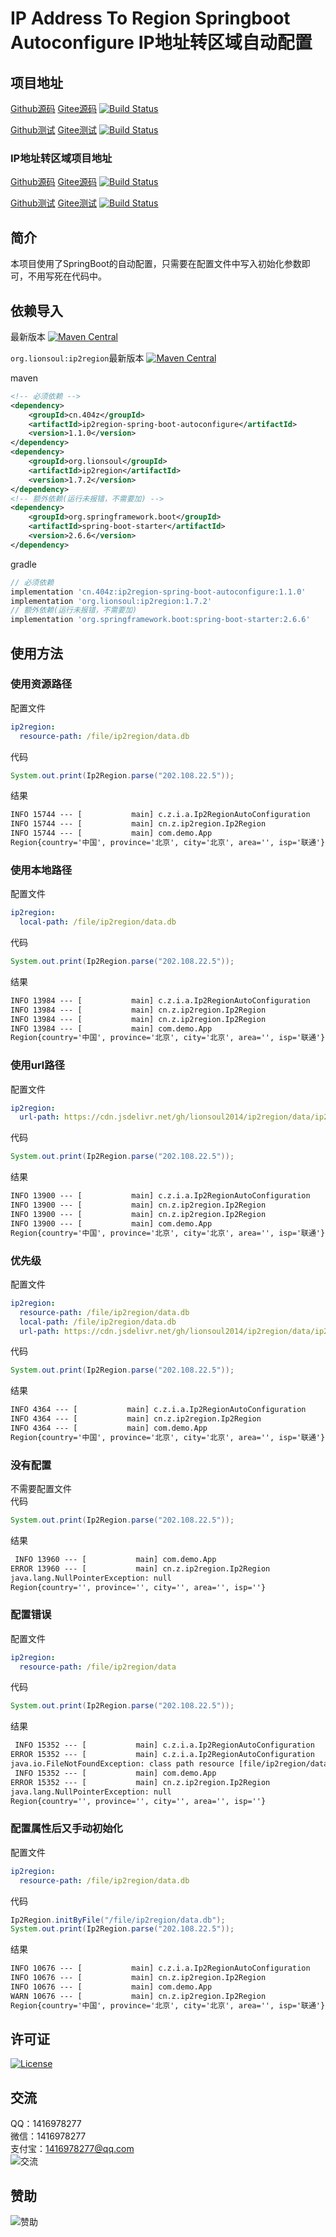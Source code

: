 # IP Address To Region Springboot Autoconfigure IP地址转区域自动配置

## 项目地址
[Github源码](https://github.com/ALI1416/ip2region-spring-boot-autoconfigure)
[Gitee源码](https://gitee.com/ALI1416/ip2region-spring-boot-autoconfigure)
[![Build Status](https://travis-ci.com/ALI1416/ip2region-spring-boot-autoconfigure.svg?branch=master)](https://app.travis-ci.com/ALI1416/ip2region-spring-boot-autoconfigure)

[Github测试](https://github.com/ALI1416/ip2region-spring-boot-autoconfigure-test)
[Gitee测试](https://gitee.com/ALI1416/ip2region-spring-boot-autoconfigure-test)
[![Build Status](https://travis-ci.com/ALI1416/ip2region-spring-boot-autoconfigure-test.svg?branch=master)](https://app.travis-ci.com/ALI1416/ip2region-spring-boot-autoconfigure-test)

### IP地址转区域项目地址
[Github源码](https://github.com/ALI1416/ip2region)
[Gitee源码](https://gitee.com/ALI1416/ip2region)
[![Build Status](https://travis-ci.com/ALI1416/ip2region.svg?branch=master)](https://app.travis-ci.com/ALI1416/ip2region)

[Github测试](https://github.com/ALI1416/ip2region-test)
[Gitee测试](https://gitee.com/ALI1416/ip2region-test)
[![Build Status](https://travis-ci.com/ALI1416/ip2region-test.svg?branch=master)](https://app.travis-ci.com/ALI1416/ip2region-test)

## 简介
本项目使用了SpringBoot的自动配置，只需要在配置文件中写入初始化参数即可，不用写死在代码中。

## 依赖导入
最新版本
[![Maven Central](https://maven-badges.herokuapp.com/maven-central/cn.404z/ip2region-spring-boot-autoconfigure/badge.svg)](https://maven-badges.herokuapp.com/maven-central/cn.404z/ip2region-spring-boot-autoconfigure)

`org.lionsoul:ip2region`最新版本
[![Maven Central](https://maven-badges.herokuapp.com/maven-central/org.lionsoul/ip2region/badge.svg)](https://maven-badges.herokuapp.com/maven-central/org.lionsoul/ip2region)

maven
```xml
<!-- 必须依赖 -->
<dependency>
    <groupId>cn.404z</groupId>
    <artifactId>ip2region-spring-boot-autoconfigure</artifactId>
    <version>1.1.0</version>
</dependency>
<dependency>
    <groupId>org.lionsoul</groupId>
    <artifactId>ip2region</artifactId>
    <version>1.7.2</version>
</dependency>
<!-- 额外依赖(运行未报错，不需要加) -->
<dependency>
    <groupId>org.springframework.boot</groupId>
    <artifactId>spring-boot-starter</artifactId>
    <version>2.6.6</version>
</dependency>
```

gradle
```groovy
// 必须依赖
implementation 'cn.404z:ip2region-spring-boot-autoconfigure:1.1.0'
implementation 'org.lionsoul:ip2region:1.7.2'
// 额外依赖(运行未报错，不需要加)
implementation 'org.springframework.boot:spring-boot-starter:2.6.6'
```

## 使用方法
### 使用资源路径
配置文件
```yml
ip2region:
  resource-path: /file/ip2region/data.db
```

代码
```java
System.out.print(Ip2Region.parse("202.108.22.5"));
```

结果
```txt
INFO 15744 --- [           main] c.z.i.a.Ip2RegionAutoConfiguration       : 读取到配置文件，RESOURCE_PATH为/file/ip2region/data.db
INFO 15744 --- [           main] cn.z.ip2region.Ip2Region                 : 加载数据文件成功，总共8.93MB
INFO 15744 --- [           main] com.demo.App                             : Started App in 0.971 seconds (JVM running for 2.101)
Region{country='中国', province='北京', city='北京', area='', isp='联通'}
```

### 使用本地路径
配置文件
```yml
ip2region:
  local-path: /file/ip2region/data.db
```

代码
```java
System.out.print(Ip2Region.parse("202.108.22.5"));
```

结果
```txt
INFO 13984 --- [           main] c.z.i.a.Ip2RegionAutoConfiguration       : 读取到配置文件，LOCAL_PATH为/file/ip2region/data.db
INFO 13984 --- [           main] cn.z.ip2region.Ip2Region                 : 初始化，文件路径为/file/ip2region/data.db
INFO 13984 --- [           main] cn.z.ip2region.Ip2Region                 : 加载数据文件成功，总共8.93MB
INFO 13984 --- [           main] com.demo.App                             : Started App in 1.053 seconds (JVM running for 2.208)
Region{country='中国', province='北京', city='北京', area='', isp='联通'}
```

### 使用url路径
配置文件
```yml
ip2region:
  url-path: https://cdn.jsdelivr.net/gh/lionsoul2014/ip2region/data/ip2region.db
```

代码
```java
System.out.print(Ip2Region.parse("202.108.22.5"));
```

结果
```txt
INFO 13900 --- [           main] c.z.i.a.Ip2RegionAutoConfiguration       : 读取到配置文件，URL_PATH为https://cdn.jsdelivr.net/gh/lionsoul2014/ip2region/data/ip2region.db
INFO 13900 --- [           main] cn.z.ip2region.Ip2Region                 : 初始化，URL路径为https://cdn.jsdelivr.net/gh/lionsoul2014/ip2region/data/ip2region.db
INFO 13900 --- [           main] cn.z.ip2region.Ip2Region                 : 加载数据文件成功，总共8.93MB
INFO 13900 --- [           main] com.demo.App                             : Started App in 2.704 seconds (JVM running for 4.005)
Region{country='中国', province='北京', city='北京', area='', isp='联通'}
```

### 优先级
配置文件
```yml
ip2region:
  resource-path: /file/ip2region/data.db
  local-path: /file/ip2region/data.db
  url-path: https://cdn.jsdelivr.net/gh/lionsoul2014/ip2region/data/ip2region.db
```

代码
```java
System.out.print(Ip2Region.parse("202.108.22.5"));
```

结果
```txt
INFO 4364 --- [           main] c.z.i.a.Ip2RegionAutoConfiguration       : 读取到配置文件，RESOURCE_PATH为/file/ip2region/data.db
INFO 4364 --- [           main] cn.z.ip2region.Ip2Region                 : 加载数据文件成功，总共8.93MB
INFO 4364 --- [           main] com.demo.App                             : Started App in 1.024 seconds (JVM running for 2.208)
Region{country='中国', province='北京', city='北京', area='', isp='联通'}
```

### 没有配置
不需要配置文件  
代码
```java
System.out.print(Ip2Region.parse("202.108.22.5"));
```

结果
```txt
 INFO 13960 --- [           main] com.demo.App                             : Started App in 0.972 seconds (JVM running for 2.132)
ERROR 13960 --- [           main] cn.z.ip2region.Ip2Region                 : memorySearch查询异常
java.lang.NullPointerException: null
Region{country='', province='', city='', area='', isp=''}
```

### 配置错误
配置文件
```yml
ip2region:
  resource-path: /file/ip2region/data
```

代码
```java
System.out.print(Ip2Region.parse("202.108.22.5"));
```

结果
```txt
 INFO 15352 --- [           main] c.z.i.a.Ip2RegionAutoConfiguration       : 读取到配置文件，RESOURCE_PATH为/file/ip2region/data
ERROR 15352 --- [           main] c.z.i.a.Ip2RegionAutoConfiguration       : 数据文件读取异常
java.io.FileNotFoundException: class path resource [file/ip2region/data] cannot be opened because it does not exist
 INFO 15352 --- [           main] com.demo.App                             : Started App in 1.007 seconds (JVM running for 2.123)
ERROR 15352 --- [           main] cn.z.ip2region.Ip2Region                 : memorySearch查询异常
java.lang.NullPointerException: null
Region{country='', province='', city='', area='', isp=''}
```

### 配置属性后又手动初始化
配置文件
```yml
ip2region:
  resource-path: /file/ip2region/data.db
```

代码
```java
Ip2Region.initByFile("/file/ip2region/data.db");
System.out.print(Ip2Region.parse("202.108.22.5"));
```

结果
```txt
INFO 10676 --- [           main] c.z.i.a.Ip2RegionAutoConfiguration       : 读取到配置文件，RESOURCE_PATH为/file/ip2region/data.db
INFO 10676 --- [           main] cn.z.ip2region.Ip2Region                 : 加载数据文件成功，总共8.93MB
INFO 10676 --- [           main] com.demo.App                             : Started App in 0.969 seconds (JVM running for 2.106)
WARN 10676 --- [           main] cn.z.ip2region.Ip2Region                 : 已经初始化过了，不可重复初始化！
Region{country='中国', province='北京', city='北京', area='', isp='联通'}
```

## 许可证
[![License](https://img.shields.io/badge/license-BSD-brightgreen)](https://opensource.org/licenses/BSD-3-Clause)

## 交流
QQ：1416978277  
微信：1416978277  
支付宝：1416978277@qq.com  
![交流](https://cdn.jsdelivr.net/gh/ALI1416/web/image/contact.png)

## 赞助
![赞助](https://cdn.jsdelivr.net/gh/ALI1416/web/image/donate.png)
